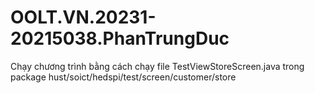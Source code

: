 # OOLT.VN.20231-20215038.PhanTrungDuc
Chạy chương trình bằng cách chạy file TestViewStoreScreen.java trong package hust/soict/hedspi/test/screen/customer/store
